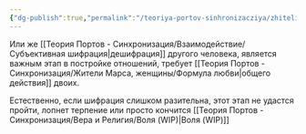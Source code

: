 ```yaml
---
{"dg-publish":true,"permalink":"/teoriya-portov-sinhronizacziya/zhiteli-marsa-zhenshhiny/etap-pritirki-v-otnosheniyah/"}
---
```


Или же [[Теория Портов - Синхронизация/Взаимодействие/Субъективная шифрация\|дешифрация]] другого человека, является важным этап в постройке отношений, требует [[Теория Портов - Синхронизация/Жители Марса, женщины/Формула любви\|общего действия]] двоих.

Естественно, если шифрация слишком разительна, этот этап не удастся пройти, лопнет терпение или просто кончится [[Теория Портов - Синхронизация/Вера и Религия/Воля (WIP)\|Воля (WIP)]] 